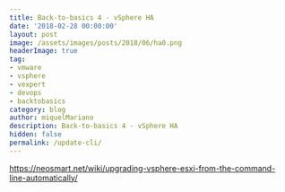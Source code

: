 ```yaml
---
title: Back-to-basics 4 - vSphere HA
date: '2018-02-28 00:00:00'
layout: post
image: /assets/images/posts/2018/06/ha0.png
headerImage: true
tag:
- vmware
- vsphere
- vexpert
- devops
- backtobasics
category: blog
author: miquelMariano
description: Back-to-basics 4 - vSphere HA
hidden: false
permalink: /update-cli/
---
```



https://neosmart.net/wiki/upgrading-vsphere-esxi-from-the-command-line-automatically/